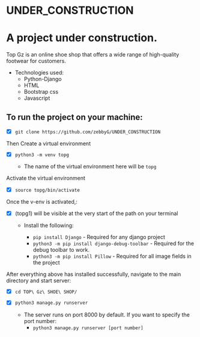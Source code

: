 # UNDER_CONSTRUCTION
A project under construction.
==================================
Top Gz is an online shoe shop that offers a wide range of high-quality footwear for customers.
- Technologies used:
    - Python-Django
    - HTML
    - Bootstrap css
    - Javascript
## To run the project on your machine:
+ [X] `git clone https://github.com/zebbyG/UNDER_CONSTRUCTION`

Then Create a virtual environment
+ [X] `python3 -m venv topg`
     
    - The name of the virtual environment here will be `topg`

Activate the virtual environment
+ [X] `source topg/bin/activate`

Once the v-env is activated,:
+ [X] (topg1) will be visible at the very start of the path on your terminal
    
    - Install the following:
        
        - `pip install Django` - Required for any django project
        - `python3 -m pip install django-debug-toolbar` - Required for the debug toolbar to work.
        - `python3 -m pip install Pillow` - Required for all image fields in the project

After everything above has installed successfully, navigate to the main directory and start server:
+ [X]  `cd TOP\ Gz\ SHOE\ SHOP/`


+ [X] `python3 manage.py runserver`

    - The server runs on port 8000 by default. If you want to specify the port number:
        - `python3 manage.py runserver [port number]`